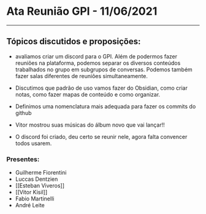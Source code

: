 # Ata Reunião GPI - 11/06/2021
---

## Tópicos discutidos e proposições:

- avaliamos criar um discord para o GPI. Além de podermos fazer reuniões na plataforma, podemos separar os diversos conteúdos trabalhados no grupo em subgrupos de conversas. Podemos também fazer salas diferentes de reuniões simultaneamente.
    
- Discutimos que padrão de uso vamos fazer do Obsidian, como criar notas, como fazer mapas de conteúdo e como organizar. 
    
- Definimos uma nomenclatura mais adequada para fazer os commits do github
    
- Vitor mostrou suas músicas do álbum novo que vai lançar!! 
    
- O discord foi criado, deu certo se reunir nele, agora falta convencer todos usarem. 

### Presentes:
- Guilherme Fiorentini
- Luccas Dentzien
- [[Esteban Viveros]]
- [[Vitor Kisil]]
- Fabio Martinelli
- André Leite